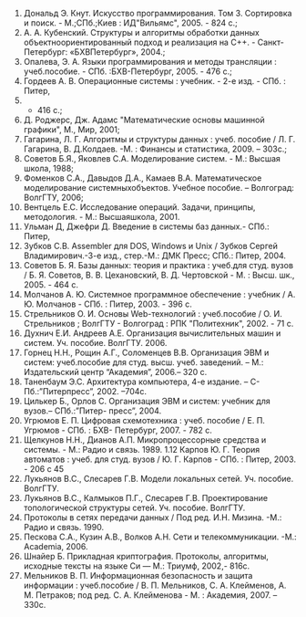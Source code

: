 
1. Дональд Э. Кнут. Искусство программирования. Том 3. Сортировка и
поиск. - М.;СПб.;Киев : ИД"Вильямс", 2005. - 824 с.;
2. А. А. Кубенский. Структуры и алгоритмы обработки данных объектноориентированный подход и реализация на C++. - Санкт-Петербург: «БХВПетербург», 2004.;
3. Опалева, Э. А. Языки программирования и методы трансляции :
учеб.пособие. - СПб. :БХВ-Петербург, 2005. - 476 с.;
4. Гордеев А. В. Операционные системы : учебник. - 2-е изд. - СПб. : Питер,
2004. - 416 с.;
5. Д. Роджерс, Дж. Адамс "Математические основы машинной графики", М.,
Мир, 2001;
6. Гагарина, Л. Г. Алгоритмы и структуры данных : учеб. пособие / Л. Г.
Гагарина, В. Д.Колдаев. -М. : Финансы и статистика, 2009. – 303c.;
7. Советов Б.Я., Яковлев С.А. Моделирование систем. - М.: Высшая школа,
1988;
8. Фоменков С.А., Давыдов Д.А., Камаев В.А. Математическое
моделирование системныхобъектов. Учебное пособие. – Волгоград: ВолгГТУ, 2006;
9. Вентцель Е.С. Исследование операций. Задачи, принципы, методология. -
М.: Высшаяшкола, 2001.
10. Ульман Д, Джефри Д. Введение в системы баз данных.- СПб.: Питер,
2001. Зубков С.В. Assembler для DOS, Windows и Unix / Зубков Сергей
Владимирович.-3-е изд., стер.-М.: ДМК Пресс; СПб.: Питер, 2004.
11. Советов Б. Я. Базы данных: теория и практика : учеб.для студ. вузов / Б.
Я. Советов, В. В. Цехановский, В. Д. Чертовской - М. : Высш. шк., 2005. - 464 с.
12. Молчанов А. Ю. Системное программное обеспечение : учебник / А. Ю.
Молчанов - СПб. : Питер, 2003. - 396 с.
13. Стрельников О. И. Основы Web-технологий : учеб.пособие / О. И.
Стрельников ; ВолгГТУ - Волгоград : РПК "Политехник", 2002. - 71 с.
14. Духнич Е.И. Андреев А.Е. Организация вычислительных машин и
систем. Уч. пособие. ВолгГТУ. 2006.
15. Горнец Н.Н., Рощин А.Г., Соломенцев В.В. Организация ЭВМ и систем:
учеб.пособие для студ. высш. учеб. заведений. – М.: Издательский центр
“Академия”, 2006.– 320 с.
16. Таненбаум Э.С. Архитектура компьютера, 4-е издание. – С-Пб.:”Питерпресс”, 2002. –704с.
17. Цилькер Б., Орлов С. Организация ЭВМ и систем: учебник для вузов.– СПб.:”Питер- пресс”, 2004.
18. Угрюмов Е. П. Цифровая схемотехника : учеб. пособие / Е. П. Угрюмов -
СПб. : БХВ- Петербург, 2007. - 782 с.
19. Щелкунов Н.Н., Дианов А.П. Микропроцессорные средства и системы. -
М.: Радио и связь. 1989. 1.12 Карпов Ю. Г. Теория автоматов : учеб. для студ. вузов /
Ю. Г. Карпов - СПб. : Питер, 2003. - 206 с
45
20. Лукьянов В.С., Слесарев Г.В. Модели локальных сетей. Уч. пособие.
ВолгГТУ.
21. Лукьянов В.С., Калмыков П.Г., Слесарев Г.В. Проектирование
топологической структуры сетей. Уч. пособие. ВолгГТУ.
22. Протоколы в сетях передачи данных / Под ред. И.Н. Мизина. -М.: Радио
и связь. 1990.
23. Пескова С.А., Кузин А.В., Волков А.Н. Сети и телекоммуникации. -М.:
Асademia, 2006.
24. Шнайер Б. Прикладная криптография. Протоколы, алгоритмы, исходные
тексты на языке Си — М.: Триумф, 2002,- 816с.
25. Мельников В. П. Информационная безопасность и защита информации :
учеб.пособие / В. П. Мельников, С. А. Клейменов, А. М. Петраков; под ред. С. А.
Клейменова - М. : Академия, 2007. – 330с. 